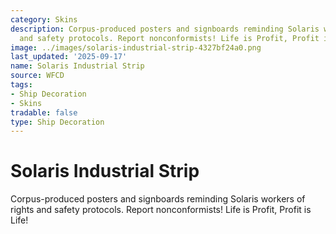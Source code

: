 ```yaml
---
category: Skins
description: Corpus-produced posters and signboards reminding Solaris workers of rights
  and safety protocols. Report nonconformists! Life is Profit, Profit is Life!
image: ../images/solaris-industrial-strip-4327bf24a0.png
last_updated: '2025-09-17'
name: Solaris Industrial Strip
source: WFCD
tags:
- Ship Decoration
- Skins
tradable: false
type: Ship Decoration
---
```


# Solaris Industrial Strip

Corpus-produced posters and signboards reminding Solaris workers of rights and safety protocols. Report nonconformists! Life is Profit, Profit is Life!

